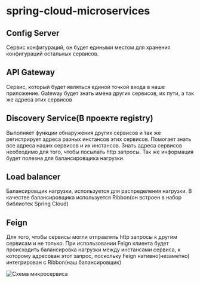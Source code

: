 <h1>spring-cloud-microservices</h1>
<h2>Config Server</h2>
<p>Сервис конфигураций, он будет едиными местом для хранения конфигураций остальных сервисов.</p>
<h2>API Gateway</h2>
<p>Сервис, который будет являться единой точкой входа в наше приложение. Gateway будет знать имена других сервисов, их пути, а так же адреса этих сервисов</p>
<h2>Discovery Service(В проекте registry)</h2>
<p>Выполняет функции обнаружения других сервисов и так же регистрирует адреса разных инстансов этих сервисов. Помогает знать все адреса наших сервисов и их инстансов.
Знать адреса сервисов необходимо для того, чтобы посылать http запросы. Так же информация будет полезна для балансировщика нагрузки.</p>
<h2>Load balancer</h2>
<p>Балансировщик нагрузки, используется для распределения нагрузки. В качестве балансировщика используется Ribbon(он встроен в набор библиотек Spring Cloud)</p>
<h2>Feign</h2>
<p>Для того, чтобы сервисы могли отправлять http запросы к другим сервисам и не только.
При использовании Feign клиента будет происходить балансировка нагрузки между инстансами сервиса,
к которому адресован этот запрос, поскольку Feign нативно(незаметно) интегрирован с Ribbon(наш балансировщик)</p>
<p><img src="https://user-images.githubusercontent.com/48721347/162843250-bfac8670-b5c6-4138-a10c-cc4708c4a0b6.png" alt="Схема микросервиса"></p>
